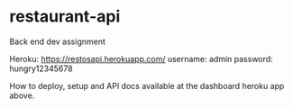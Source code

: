 # restaurant-api
Back end dev assignment

Heroku: https://restosapi.herokuapp.com/
username: admin
password: hungry12345678

How to deploy, setup and API docs available at the dashboard heroku app above.
